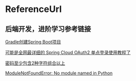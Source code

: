 # ReferenceUrl
后端开发，进阶学习参考链接
--

[Gradle创建Spring Boot项目](https://yq.aliyun.com/articles/109784?t=t1)

[可能是全网最详细的 Spring Cloud OAuth2 单点登录使用教程了](https://juejin.cn/post/6844904095942180878)

[密码至少包含2种字符组合以上](https://cloud.tencent.com/developer/article/1888272)

[ModuleNotFoundError: No module named in Python](https://bobbyhadz.com/blog/python-no-module-named-fastapi)
